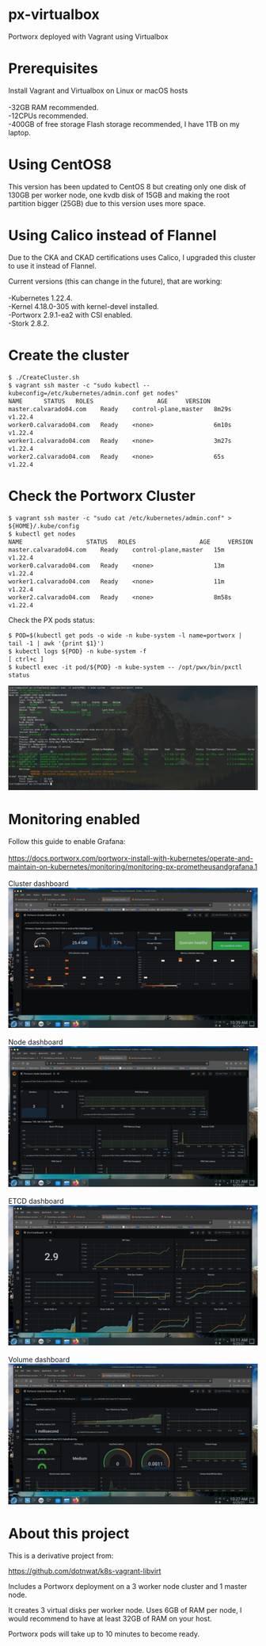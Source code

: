 # px-virtualbox
Portworx deployed with Vagrant using Virtualbox

# Prerequisites

Install Vagrant and Virtualbox on Linux or macOS hosts\
\
-32GB RAM recommended.\
-12CPUs recommended.\
-400GB of free storage Flash storage recommended, I have 1TB on my laptop.

# Using CentOS8

This version has been updated to CentOS 8 but creating only one disk of 130GB per worker node, one kvdb disk of 15GB and making the root partition bigger (25GB) due to this version uses more space.

# Using Calico instead of Flannel

Due to the CKA and CKAD certifications uses Calico, I upgraded this cluster to use it instead of Flannel.

Current versions (this can change in the future), that are working:\
\
-Kubernetes 1.22.4.
\
-Kernel 4.18.0-305 with kernel-devel installed.
\
-Portworx 2.9.1-ea2 with CSI enabled.
\
-Stork 2.8.2.

# Create the cluster

```
$ ./CreateCluster.sh
$ vagrant ssh master -c "sudo kubectl --kubeconfig=/etc/kubernetes/admin.conf get nodes"
NAME      STATUS   ROLES                  AGE     VERSION
master.calvarado04.com    Ready    control-plane,master   8m29s   v1.22.4
worker0.calvarado04.com   Ready    <none>                 6m10s   v1.22.4
worker1.calvarado04.com   Ready    <none>                 3m27s   v1.22.4
worker2.calvarado04.com   Ready    <none>                 65s     v1.22.4

```

# Check the Portworx Cluster

```
$ vagrant ssh master -c "sudo cat /etc/kubernetes/admin.conf" > ${HOME}/.kube/config
$ kubectl get nodes
NAME                  STATUS   ROLES                  AGE     VERSION
master.calvarado04.com    Ready    control-plane,master   15m     v1.22.4
worker0.calvarado04.com   Ready    <none>                 13m     v1.22.4
worker1.calvarado04.com   Ready    <none>                 11m     v1.22.4
worker2.calvarado04.com   Ready    <none>                 8m58s   v1.22.4
```
Check the PX pods status:

```
$ POD=$(kubectl get pods -o wide -n kube-system -l name=portworx | tail -1 | awk '{print $1}')
$ kubectl logs ${POD} -n kube-system -f
[ ctrl+c ]
$ kubectl exec -it pod/${POD} -n kube-system -- /opt/pwx/bin/pxctl status
```
![pxctl status](/images/px-status.png)


# Monitoring enabled

Follow this guide to enable Grafana:\
\
https://docs.portworx.com/portworx-install-with-kubernetes/operate-and-maintain-on-kubernetes/monitoring/monitoring-px-prometheusandgrafana.1
\
\
Cluster dashboard\
![Cluster dashboard](/images/grafana-cluster.png)\
\
Node dashboard\
![Node dashboard](/images/grafana-node.png)\
\
ETCD dashboard\
![ETCD dashboard](/images/grafana-etcd.png)\
\
Volume dashboard\
![Volume dashboard](/images/grafana-volume.png)

# About this project

This is a derivative project from:

https://github.com/dotnwat/k8s-vagrant-libvirt 

Includes a Portworx deployment on a 3 worker node cluster and 1 master node.

It creates 3 virtual disks per worker node. Uses 6GB of RAM per node, I would recommend to have at least 32GB of RAM on your host.

Portworx pods will take up to 10 minutes to become ready.
